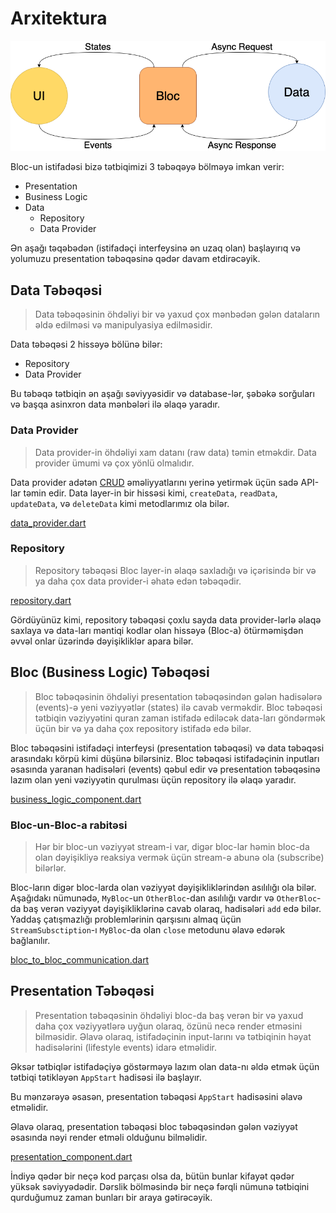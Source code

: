 # Arxitektura

![Bloc Arxitekturası](../assets/bloc_architecture.png)

Bloc-un istifadəsi bizə tətbiqimizi 3 təbəqəyə bölməyə imkan verir:

- Presentation
- Business Logic
- Data
  - Repository
  - Data Provider

Ən aşağı təqəbədən (istifadəçi interfeysinə ən uzaq olan) başlayırıq və yolumuzu presentation təbəqəsinə qədər davam etdirəcəyik.

## Data Təbəqəsi

> Data təbəqəsinin öhdəliyi bir və yaxud çox mənbədən gələn dataların əldə edilməsi və manipulyasiya edilməsidir.

Data təbəqəsi 2 hissəyə bölünə bilər:

- Repository
- Data Provider

Bu təbəqə tətbiqin ən aşağı səviyyəsidir və database-lər, şəbəkə sorğuları və başqa asinxron data mənbələri ilə əlaqə yaradır.

### Data Provider

> Data provider-in öhdəliyi xam datanı (raw data) təmin etməkdir. Data provider ümumi və çox yönlü olmalıdır.

Data provider adətən [CRUD](https://en.wikipedia.org/wiki/Create,_read,_update_and_delete) əməliyyatlarını yerinə yetirmək üçün sadə API-lar təmin edir.
Data layer-in bir hissəsi kimi, `createData`, `readData`, `updateData`, və `deleteData` kimi metodlarımız ola bilər.

[data_provider.dart](../_snippets/architecture/data_provider.dart.md ':include')

### Repository

> Repository təbəqəsi Bloc layer-in əlaqə saxladığı və içərisində bir və ya daha çox data provider-i əhatə edən təbəqədir.

[repository.dart](../_snippets/architecture/repository.dart.md ':include')

Gördüyünüz kimi, repository təbəqəsi çoxlu sayda data provider-lərlə əlaqə saxlaya və data-ları məntiqi kodlar olan hissəyə (Bloc-a) ötürməmişdən əvvəl onlar üzərində dəyişikliklər apara bilər.

## Bloc (Business Logic) Təbəqəsi

> Bloc təbəqəsinin öhdəliyi presentation təbəqəsindən gələn hadisələrə (events)-ə yeni vəziyyətlər (states) ilə cavab verməkdir. Bloc təbəqəsi tətbiqin vəziyyətini quran zaman istifadə ediləcək data-ları göndərmək üçün bir və ya daha çox repository istifadə edə bilər.

Bloc təbəqəsini istifadəçi interfeysi (presentation təbəqəsi) və data təbəqəsi arasındakı körpü kimi düşünə bilərsiniz. Bloc təbəqəsi istifadəçinin inputları əsasında yaranan hadisələri (events) qəbul edir və presentation təbəqəsinə lazım olan yeni vəziyyətin qurulması üçün repository ilə əlaqə yaradır.

[business_logic_component.dart](../_snippets/architecture/business_logic_component.dart.md ':include')

### Bloc-un-Bloc-a rabitəsi

> Hər bir bloc-un vəziyyət stream-i var, digər bloc-lar həmin bloc-da olan dəyişikliyə reaksiya vermək üçün stream-ə abunə ola (subscribe) bilərlər.

Bloc-ların digər bloc-larda olan vəziyyət dəyişikliklərindən asılılığı ola bilər. Aşağıdakı nümunədə, `MyBloc`-un `OtherBloc`-dan asılılığı vardır və `OtherBloc`-da baş verən vəziyyət dəyişikliklərinə cavab olaraq, hadisələri `add` edə bilər. Yaddaş çatışmazlığı problemlərinin qarşısını almaq üçün `StreamSubsctiption`-ı `MyBloc`-da olan `close` metodunu əlavə edərək bağlanılır.

[bloc_to_bloc_communication.dart](../_snippets/architecture/bloc_to_bloc_communication.dart.md ':include')

## Presentation Təbəqəsi

> Presentation təbəqəsinin öhdəliyi bloc-da baş verən bir və yaxud daha çox vəziyyətlərə uyğun olaraq, özünü necə render etməsini bilməsidir. Əlavə olaraq, istifadəçinin input-larını və tətbiqinin həyat hadisələrini (lifestyle events) idarə etməlidir.

Əksər tətbiqlər istifadəçiyə göstərməyə lazım olan data-nı əldə etmək üçün tətbiqi tətikləyən `AppStart` hadisəsi ilə başlayır.

Bu mənzərəyə əsasən, presentation təbəqəsi `AppStart` hadisəsini əlavə etməlidir.

Əlavə olaraq, presentation təbəqəsi bloc təbəqəsindən gələn vəziyyət əsasında nəyi render etməli olduğunu bilməlidir.

[presentation_component.dart](../_snippets/architecture/presentation_component.dart.md ':include')

İndiyə qədər bir neçə kod parçası olsa da, bütün bunlar kifayət qədər yüksək səviyyədədir. Dərslik bölməsində bir neçə fərqli nümunə tətbiqini qurduğumuz zaman bunları bir araya gətirəcəyik.
